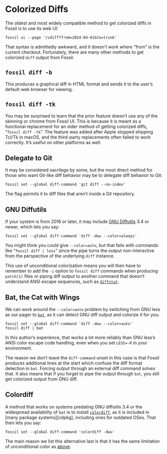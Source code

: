 # Colorized Diffs

The oldest and most widely compatible method to get colorized diffs in
Fossil is to use its web UI:

    fossil ui --page '/vdiff?from=2024-04-01&to=trunk'

That syntax is admittedly awkward, and it doesn’t work where “from” is
the current checkout.  Fortunately, there are many other methods to get
colorized `diff` output from Fossil.


<a id="ui"></a>
## `fossil diff -b`

This produces a graphical diff in HTML format and sends it to the
user’s default web browser for viewing.



<a id="ui"></a>
## `fossil diff -tk`

You may be surprised to learn that the prior feature doesn’t use any of
the skinning or chrome from Fossil UI. This is because it is meant as a
functional replacement for an older method of getting colorized diffs,
“`fossil diff -tk`”. The feature was added after Apple stopped shipping
Tcl/Tk in macOS, and the third-party replacements often failed to work
correctly. It’s useful on other platforms as well.


<a id="git"></a>
## Delegate to Git

It may be considered sacrilege by some, but the most direct method for
those who want Git-like diff behavior may be to delegate diff behavior
to Git:

    fossil set --global diff-command 'git diff --no-index'

The flag permits it to diff files that aren’t inside a Git repository.


<a id="diffutils"></a>
## GNU Diffutils

If your system is from 2016 or later, it may include [GNU Diffutils][gd]
3.4 or newer, which lets you say:

    fossil set --global diff-command 'diff -dwu --color=always'

You might think you could give `--color=auto`, but that fails with
commands like “`fossil diff | less`” since the pipe turns the output
non-interactive from the perspective of the underlying `diff` instance.

This use of unconditional colorization means you will then have to
remember to add the `-i` option to `fossil diff` commands when producing
`patch(1)` files or piping diff output to another command that doesn’t
understand ANSI escape sequences, such as [`diffstat`][ds].

[ds]: https://invisible-island.net/diffstat/
[gd]: https://www.gnu.org/software/diffutils/


<a id="bat"></a>
## Bat, the Cat with Wings

We can work around the `--color=auto` problem by switching from GNU less
as our pager to [`bat`][bat], as it can detect GNU diff output and
colorize it for you:

    fossil set --global diff-command 'diff -dwu --color=auto'
    fossil diff | bat

In this author’s experience, that works a lot more reliably than GNU
less’s ANSI color escape code handling, even when you set `LESS=-R` in
your environment.

The reason we don’t leave the `diff-command` unset in this case is that
Fossil produces additional lines at the start which confuse the diff
format detection in `bat`. Forcing output through an external diff
command solves that. It also means that if you forget to pipe the output
through `bat`, you still get colorized output from GNU diff.

[bat]: https://github.com/sharkdp/bat


<a id="colordiff"></a>
## Colordiff

A method that works on systems predating GNU diffutils 3.4 or the
widespread availability of `bat` is to install [`colordiff`][cd], as
it is included in [many package systems][cdpkg], including ones for
outdated OSes. That then lets you say:

    fossil set --global diff-command 'colordiff -dwu'

The main reason we list this alternative last is that it has the same
limitation of unconditional color as [above](#diffutils).

[cd]: https://www.colordiff.org/
